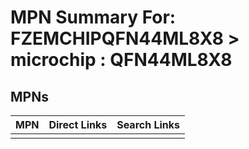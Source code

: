



# MPN Summary For: FZEMCHIPQFN44ML8X8 > microchip : QFN44ML8X8

## MPNs
  

|MPN|Direct Links|Search Links|
| :--- | :--- | :--- |
||||

